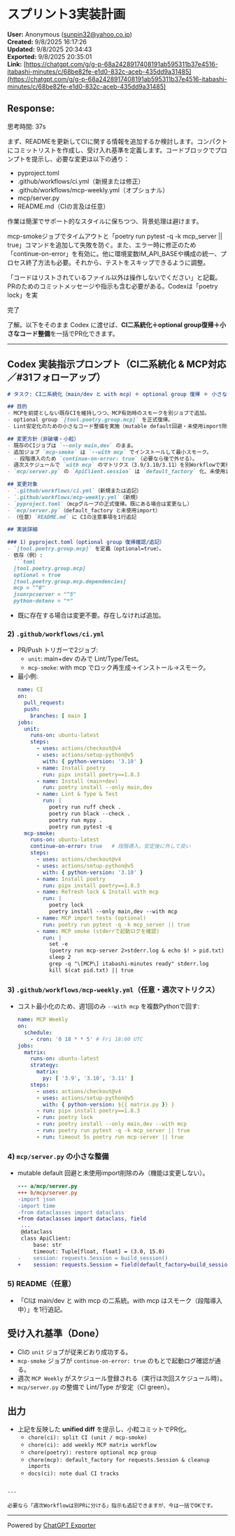 # スプリント3実装計画

**User:** Anonymous (sunpin32@yahoo.co.jp)  
**Created:** 9/8/2025 16:17:26  
**Updated:** 9/8/2025 20:34:43  
**Exported:** 9/8/2025 20:35:01  
**Link:** [https://chatgpt.com/g/g-p-68a2428917408191ab595311b37e4516-itabashi-minutes/c/68be82fe-e1d0-832c-aceb-435dd9a31485](https://chatgpt.com/g/g-p-68a2428917408191ab595311b37e4516-itabashi-minutes/c/68be82fe-e1d0-832c-aceb-435dd9a31485)  

## Response:
思考時間: 37s

まず、READMEを更新してCIに関する情報を追加するか検討します。コンパクトにコミットリストを作成し、受け入れ基準を定義します。コードブロックでプロンプトを提示し、必要な変更は以下の通り：

*   pyproject.toml
*   .github/workflows/ci.yml（新規または修正）
*   .github/workflows/mcp-weekly.yml（オプショナル）
*   mcp/server.py
*   README.md（CIの言及は任意）

作業は簡潔でサポート的なスタイルに保ちつつ、背景処理は避けます。

mcp-smokeジョブでタイムアウトと「poetry run pytest -q -k mcp\_server || true」コマンドを追加して失敗を防ぐ。また、エラー時に修正のため「continue-on-error」を有効に。他に環境変数IM\_API\_BASEや構成の統一、プロセス終了方法も必要。それから、テストをスキップできるように調整。

「コードはリストされているファイル以外は操作しないでください」と記載。PRのためのコミットメッセージや指示も含む必要がある。Codexは「poetry lock」を実

完了

了解。以下をそのまま Codex に渡せば、**CI二系統化＋optional group復帰＋小さなコード整備**を一括でPR化できます。

* * *

Codex 実装指示プロンプト（CI二系統化 & MCP対応／#31フォローアップ）
------------------------------------------

```markdown
# タスク: CI二系統化（main/dev と with mcp）＋ optional group 復帰 ＋ 小さなコード整備

## 目的
- MCPを前提としない既存CIを維持しつつ、MCP有効時のスモークを別ジョブで追加。
- optional group `[tool.poetry.group.mcp]` を正式復帰。
- Lint安定化のための小さなコード整備を実施（mutable default回避・未使用import除去）。

## 変更方針（非破壊・小粒）
- 既存のCIジョブは `--only main,dev` のまま。
- 追加ジョブ `mcp-smoke` は `--with mcp` でインストールして最小スモーク。
  - 段階導入のため `continue-on-error: true`（必要なら後で外せる）。
- 週次スケジュールで `with mcp` のマトリクス（3.9/3.10/3.11）を別Workflowで実行（任意だが実装してOK）。
- `mcp/server.py` の `ApiClient.session` は `default_factory` 化、未使用import削除。

## 変更対象
- `.github/workflows/ci.yml`（新規または追記）
- `.github/workflows/mcp-weekly.yml`（新規）
- `pyproject.toml`（mcpグループの正式復帰。既にある場合は変更なし）
- `mcp/server.py`（default_factory と未使用import）
- （任意）`README.md` に CIの注意事項を1行追記

## 実装詳細

### 1) pyproject.toml（optional group 復帰確認/追記）
- `[tool.poetry.group.mcp]` を定義（optional=true）。
- 依存（例）:
  ```toml
  [tool.poetry.group.mcp]
  optional = true
  [tool.poetry.group.mcp.dependencies]
  mcp = "^0"
  jsonrpcserver = "^5"
  python-dotenv = "*"
```

*   既に存在する場合は変更不要。存在しなければ追加。

### 2) `.github/workflows/ci.yml`

*   PR/Push トリガーで2ジョブ:
    *   `unit`: main+dev のみで Lint/Type/Test。
    *   `mcp-smoke`: with mcp でロック再生成→インストール→スモーク。
*   最小例:
    ```yaml
    name: CI
    on:
      pull_request:
      push:
        branches: [ main ]
    jobs:
      unit:
        runs-on: ubuntu-latest
        steps:
          - uses: actions/checkout@v4
          - uses: actions/setup-python@v5
            with: { python-version: '3.10' }
          - name: Install poetry
            run: pipx install poetry==1.8.3
          - name: Install (main+dev)
            run: poetry install --only main,dev
          - name: Lint & Type & Test
            run: |
              poetry run ruff check .
              poetry run black --check .
              poetry run mypy .
              poetry run pytest -q
      mcp-smoke:
        runs-on: ubuntu-latest
        continue-on-error: true   # 段階導入。安定後に外して良い
        steps:
          - uses: actions/checkout@v4
          - uses: actions/setup-python@v5
            with: { python-version: '3.10' }
          - name: Install poetry
            run: pipx install poetry==1.8.3
          - name: Refresh lock & Install with mcp
            run: |
              poetry lock
              poetry install --only main,dev --with mcp
          - name: MCP import tests (optional)
            run: poetry run pytest -q -k mcp_server || true
          - name: MCP smoke (stderrで起動ログを確認)
            run: |
              set -e
              (poetry run mcp-server 2>stderr.log & echo $! > pid.txt)
              sleep 2
              grep -q "\[MCP\] itabashi-minutes ready" stderr.log
              kill $(cat pid.txt) || true
    ```

### 3) `.github/workflows/mcp-weekly.yml`（任意・週次マトリクス）

*   コスト最小化のため、週1回のみ `--with mcp` を複数Pythonで回す:
    ```yaml
    name: MCP Weekly
    on:
      schedule:
        - cron: '0 18 * * 5' # Fri 18:00 UTC
    jobs:
      matrix:
        runs-on: ubuntu-latest
        strategy:
          matrix:
            py: [ '3.9', '3.10', '3.11' ]
        steps:
          - uses: actions/checkout@v4
          - uses: actions/setup-python@v5
            with: { python-version: ${{ matrix.py }} }
          - run: pipx install poetry==1.8.3
          - run: poetry lock
          - run: poetry install --only main,dev --with mcp
          - run: poetry run pytest -q -k mcp_server || true
          - run: timeout 5s poetry run mcp-server || true
    ```

### 4) `mcp/server.py` の小さな整備

*   mutable default 回避と未使用import削除のみ（機能は変更しない）。
    ```diff
    --- a/mcp/server.py
    +++ b/mcp/server.py
    -import json
    -import time
    -from dataclasses import dataclass
    +from dataclasses import dataclass, field
     ...
     @dataclass
     class ApiClient:
         base: str
         timeout: Tuple[float, float] = (3.0, 15.0)
    -    session: requests.Session = build_session()
    +    session: requests.Session = field(default_factory=build_session)
    ```

### 5) README（任意）

*   「CIは main/dev と with mcp の二系統。with mcp はスモーク（段階導入中）」を1行追記。

受け入れ基準（Done）
------------

*   CIの `unit` ジョブが従来どおり成功する。
*   `mcp-smoke` ジョブが `continue-on-error: true` のもとで起動ログ確認が通る。
*   週次 `MCP Weekly` がスケジュール登録される（実行は次回スケジュール時）。
*   `mcp/server.py` の整備で Lint/Type が安定（CI green）。

出力
--

*   上記を反映した **unified diff** を提示し、小粒コミットでPR化。
    *   `chore(ci): split CI (unit / mcp-smoke)`
    *   `chore(ci): add weekly MCP matrix workflow`
    *   `chore(poetry): restore optional mcp group`
    *   `chore(mcp): default_factory for requests.Session & cleanup imports`
    *   `docs(ci): note dual CI tracks`

```

---

必要なら「週次Workflowは別PRに分ける」指示も追記できますが、今は一括でOKです。
```



---
Powered by [ChatGPT Exporter](https://www.chatgptexporter.com)